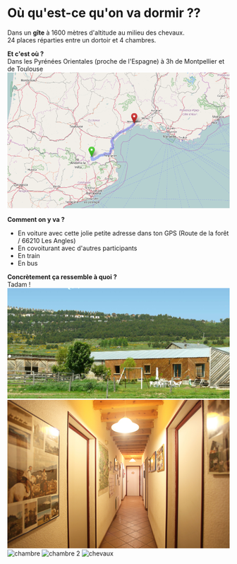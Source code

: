 # Où qu'est-ce qu'on va dormir ??

Dans un **gîte** à 1600 mètres d'altitude au milieu des chevaux.   
24 places réparties entre un dortoir et 4 chambres.  

**Et c'est où ?**  
Dans les Pyrénées Orientales (proche de l'Espagne) à 3h de Montpellier et de Toulouse  
![Carte](https://github.com/pleinphare/documentation/blob/master/media/Capture%20d%E2%80%99e%CC%81cran%202016-10-17%20a%CC%80%2012.12.20.png)  

**Comment on y va ?**
- En voiture avec cette jolie petite adresse dans ton GPS (Route de la forêt / 66210 Les Angles)  
- En covoiturant avec d'autres participants  
- En train  
- En bus  

**Concrètement ça ressemble à quoi ?**  
Tadam !  
![Gîte](https://github.com/pleinphare/documentation/blob/master/media/11380492393_e2c997fefe_o.jpg)
![couloir](https://github.com/pleinphare/documentation/blob/master/media/11824654643_a28a489409_o.jpg)
![chambre](https://github.com/pleinphare/documentation/blob/master/media/11370408026_02652bc92b_o.jp)
![chambre 2](https://github.com/pleinphare/documentation/blob/master/media/11370457293_0c098c4536_o.jpg)
![chevaux](https://github.com/pleinphare/documentation/blob/master/media/11380957135_e739e07619_o.jpg)
